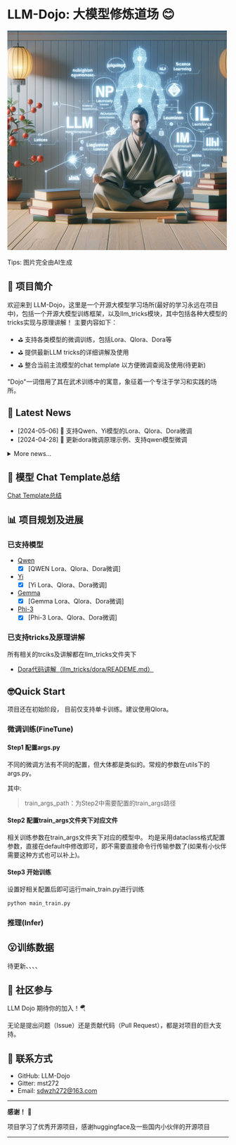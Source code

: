
# LLM-Dojo: 大模型修炼道场 😊
<img src="pic/pic.jpg" width="500">

Tips: 图片完全由AI生成
## 🌟 项目简介
欢迎来到 LLM-Dojo，这里是一个开源大模型学习场所(最好的学习永远在项目中)，包括一个开源大模型训练框架，以及llm_tricks模块，其中包括各种大模型的tricks实现与原理讲解！
主要内容如下：
- ⛳ 支持各类模型的微调训练，包括Lora、Qlora、Dora等
- ⛳ 提供最新LLM tricks的详细讲解及使用
- ⛳ 整合当前主流模型的chat template 以方便微调查阅及使用(待更新)

"Dojo"一词借用了其在武术训练中的寓意，象征着一个专注于学习和实践的场所。
## 📖 Latest News
- [2024-05-06] 🚀 支持Qwen、Yi模型的Lora、Qlora、Dora微调
- [2024-04-28] 🚀 更新dora微调原理示例、支持qwen模型微调
<details> <summary>More news...</summary>
待更新
</details>

## 🍻 模型 Chat Template总结
 [Chat Template总结](./chat_template/README.md)

## 📊 项目规划及进展

### 已支持模型
- [Qwen](https://github.com/QwenLM/Qwen.git)
  - [x] [QWEN Lora、Qlora、Dora微调]
- [Yi](https://github.com/01-ai/Yi)
  - [x] [Yi Lora、Qlora、Dora微调]
- [Gemma](https://github.com/google/gemma_pytorch)
  - [x] [Gemma Lora、Qlora、Dora微调]
- [Phi-3](https://huggingface.co/microsoft/Phi-3-mini-128k-instruct)
  - [x] [Phi-3 Lora、Qlora、Dora微调]

### 已支持tricks及原理讲解
 所有相关的trciks及讲解都在llm_tricks文件夹下
- [Dora代码讲解（llm_tricks/dora/READEME.md）](./llm_tricks/dora/READEME.md)

## 🤓Quick Start
项目还在初始阶段， 目前仅支持单卡训练。建议使用Qlora。

### 微调训练(FineTune)

#### Step1 配置args.py
不同的微调方法有不同的配置，但大体都是类似的。常规的参数在utils下的args.py。

其中:
> train_args_path：为Step2中需要配置的train_args路径

#### Step2 配置train_args文件夹下对应文件
相关训练参数在train_args文件夹下对应的模型中。
均是采用dataclass格式配置参数，直接在default中修改即可，即不需要直接命令行传输参数了(如果有小伙伴需要这种方式也可以补上)。

#### Step3 开始训练
设置好相关配置后即可运行main_train.py进行训练
```sh
python main_train.py
```
### 推理(Infer)

## 😮训练数据
待更新、、、、

## 🤝 社区参与
LLM Dojo 期待你的加入！🪂

无论是提出问题（Issue）还是贡献代码（Pull Request），都是对项目的巨大支持。

## 💌 联系方式
- GitHub: LLM-Dojo
- Gitter: mst272
- Email: sdwzh272@163.com

***

**感谢！** 📘

项目学习了优秀开源项目，感谢huggingface及一些国内小伙伴的开源项目
***
